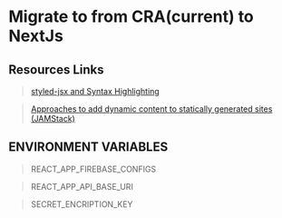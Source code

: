 # Migrate to from CRA(current) to NextJs

## Resources Links

> [styled-jsx and Syntax Highlighting ](https://github.com/vercel/styled-jsx#warning-unknown-jsx-prop-on-style-tag)

> [Approaches to add dynamic content to statically generated sites (JAMStack)](https://hasura.io/blog/approaches-to-add-dynamic-content-statically-generated-sites-jamstack/)

## ENVIRONMENT VARIABLES

> REACT_APP_FIREBASE_CONFIGS

> REACT_APP_API_BASE_URI

> SECRET_ENCRIPTION_KEY
